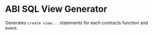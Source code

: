 # ABI SQL View Generator

Generates `create view...` statements for each contracts function and event.
